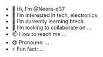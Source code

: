 - 👋 Hi, I’m @Neera-d37
- 👀 I’m interested in tech, electronics 
- 🌱 I’m currently learning btech 
- 💞️ I’m looking to collaborate on ...
- 📫 How to reach me ...
- 😄 Pronouns: ...
- ⚡ Fun fact: ...

<!---
Neera-d37/Neera-d37 is a ✨ special ✨ repository because its `README.md` (this file) appears on your GitHub profile.
You can click the Preview link to take a look at your changes.
--->
